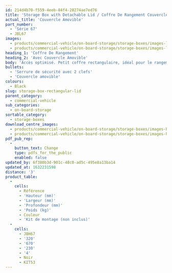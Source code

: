 ```yaml
---
id: 214d4b70-f559-4eeb-84f4-28274ae7ed76
title: 'Storage Box with Detachable Lid / Coffre De Rangement Couvercle Amovible'
actual_title: 'Couvercle Amovible'
part_number:
  - 'Série 67'
  - JBL67
images:
  - products/commercial-vehicle/on-board-storage/storage-boxes/images-lr/Product_Image_776x776_(518x518_focus_area)-JBL67_01.jpg
  - products/commercial-vehicle/on-board-storage/storage-boxes/images-lr/Product_Image_776x776_(518x518_focus_area)-JBL67_02.jpg
heading_1: 'Coffre De Rangement'
heading_2: 'Avec Couvercle Amovible'
body: 'Accès optimisé. Petit coffre rectangulaire, idéal pour le rangement, avec couvercle entièrement amovible.'
bullets:
  - 'Serrure de sécurité avec 2 clefs'
  - 'Couvercle amovible'
colours:
  - Black
slug: storage-box-rectangular-lid
parent_category:
  - commercial-vehicle
sub_categories:
  - on-board-storage
sortable_category:
  - storage-boxes
download_centre_images:
  - products/commercial-vehicle/on-board-storage/storage-boxes/images-hr/JBL67_01.jpg
  - products/commercial-vehicle/on-board-storage/storage-boxes/images-hr/JBL67_02.jpg
pdf_pub_rep:
  -
    button_text: Change
    type: pdfs_for_the_public
    enabled: false
updated_by: 6f380b3d-901c-48c0-ad5c-495e8a13ba14
updated_at: 1632231598
distance: '3'
product_table:
  -
    cells:
      - Référence
      - 'Hauteur (mm)'
      - 'Largeur (mm)'
      - 'Profondeur (mm)'
      - 'Poids (kg)'
      - Couleur
      - 'Kit de montage (non inclus)'
  -
    cells:
      - JBH67
      - '320'
      - '670'
      - '230'
      - '4'
      - Noir
      - KIT53
---
```


